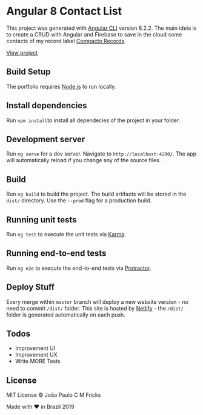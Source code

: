 # Angular 8 Contact List

This project was generated with [Angular CLI](https://github.com/angular/angular-cli) version 8.2.2.
The main ideia is to create a CRUD with Angular and Firebase to save in the cloud some contacts of my record label [Compacto Records](http://www.compacotrecords.com.br).

[View project](https://cr-contacts.netlify.com/)

## Build Setup

The portfolio requires [Node.js](https://nodejs.org/) to run locally.

## Install dependencies

Run `npm install`to install all dependecies of the project in your folder.

## Development server

Run `ng serve` for a dev server. Navigate to `http://localhost:4200/`. The app will automatically reload if you change any of the source files.

## Build

Run `ng build` to build the project. The build artifacts will be stored in the `dist/` directory. Use the `--prod` flag for a production build.

## Running unit tests

Run `ng test` to execute the unit tests via [Karma](https://karma-runner.github.io).

## Running end-to-end tests

Run `ng e2e` to execute the end-to-end tests via [Protractor](http://www.protractortest.org/).

## Deploy Stuff

Every merge within `master` branch will deploy a new website version - no need to commit `/dist/` folder.
This site is hosted by [Netlify](https://www.netlify.com/) - the `/dist/` folder is generated automatically on each push.

## Todos

- Improvement UI
- Improvement UX
- Write MORE Tests

## License

MIT License © João Paulo C M Fricks

Made with ❤ in Brazil 2019
